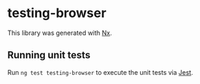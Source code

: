 # testing-browser

This library was generated with [Nx](https://nx.dev).

## Running unit tests

Run `ng test testing-browser` to execute the unit tests via
[Jest](https://jestjs.io).
